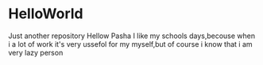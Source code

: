 # HelloWorld
Just another repository
Hellow Pasha
I like my schools days,becouse when i a lot of work it's very ussefol for my myself,but of course i know that i am very lazy person
